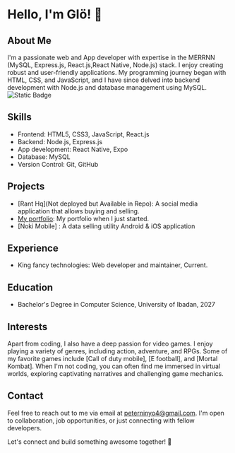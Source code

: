 # Hello, I'm Glö! 👋

## About Me
I'm a passionate web and App developer with expertise in the MERRNN (MySQL, Express.js, React.js,React Native, Node.js) stack. I enjoy creating robust and user-friendly applications. My programming journey began with HTML, CSS, and JavaScript, and I have since delved into backend development with Node.js and database management using MySQL. 
  ![Static Badge](https://img.shields.io/badge/:badgeContent)

## Skills
- Frontend: HTML5, CSS3, JavaScript, React.js
- Backend: Node.js, Express.js
- App development: React Native, Expo
- Database: MySQL
- Version Control: Git, GitHub

## Projects
- [Rant Hq](Not deployed but Available in Repo): A social media application that allows buying and selling.
- [My portfolio](gloriouspete.netlify.app): My portfolio when I just started.
- [Noki Mobile] : A data selling utility Android & iOS application

## Experience
- King fancy technologies: Web developer and maintainer, Current.


## Education
- Bachelor's Degree in Computer Science, University of Ibadan, 2027

## Interests
Apart from coding, I also have a deep passion for video games. I enjoy playing a variety of genres, including action, adventure, and RPGs. Some of my favorite games include [Call of duty mobile], [E football], and [Mortal Kombat]. When I'm not coding, you can often find me immersed in virtual worlds, exploring captivating narratives and challenging game mechanics.

## Contact
Feel free to reach out to me via email at peterninyo4@gmail.com. I'm open to collaboration, job opportunities, or just connecting with fellow developers.

Let's connect and build something awesome together! 🚀

